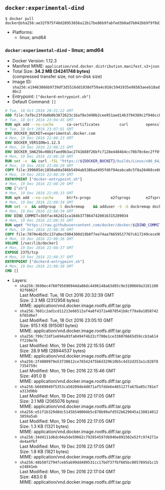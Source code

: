 ## `docker:experimental-dind`

```console
$ docker pull docker@sha256:ae32f975f48d28953656a12b17be86b9fabfed3b0ad7b042bb9f9f8d351459a6
```

-	Platforms:
	-	linux; amd64

### `docker:experimental-dind` - linux; amd64

-	Docker Version: 1.12.3
-	Manifest MIME: `application/vnd.docker.distribution.manifest.v2+json`
-	Total Size: **34.2 MB (34241748 bytes)**  
	(compressed transfer size, not on-disk size)
-	Image ID: `sha256:e19463866b9739df3d5516dd1038df59a4c010c5941935e98503aeeb18ad8bc2`
-	Entrypoint: `["dockerd-entrypoint.sh"]`
-	Default Command: `[]`

```dockerfile
# Tue, 18 Oct 2016 20:31:22 GMT
ADD file:7afbc23fda8b0b3872623c16af8e3490b2cee951aed14b3794389c2f946cc8c7 in / 
# Tue, 18 Oct 2016 23:04:45 GMT
RUN apk add --no-cache 		ca-certificates 		curl 		openssl
# Tue, 18 Oct 2016 23:07:01 GMT
ENV DOCKER_BUCKET=experimental.docker.com
# Mon, 19 Dec 2016 22:08:23 GMT
ENV DOCKER_VERSION=1.12.5
# Mon, 19 Dec 2016 22:08:23 GMT
ENV DOCKER_SHA256=98b1faed9b3ac2741688f26bfc7128e4484b4cc70b70c6ec2ff0ff3deec1faf1
# Mon, 19 Dec 2016 22:08:28 GMT
RUN set -x 	&& curl -fSL "https://${DOCKER_BUCKET}/builds/Linux/x86_64/docker-${DOCKER_VERSION}.tgz" -o docker.tgz 	&& echo "${DOCKER_SHA256} *docker.tgz" | sha256sum -c - 	&& tar -xzvf docker.tgz 	&& mv docker/* /usr/local/bin/ 	&& rmdir docker 	&& rm docker.tgz 	&& docker -v
# Mon, 19 Dec 2016 22:08:29 GMT
COPY file:399605dc1850a60a586b5494ab538bad495fd6f94eabca0c5f8a26468ce6030f in /usr/local/bin/ 
# Mon, 19 Dec 2016 22:08:29 GMT
ENTRYPOINT ["docker-entrypoint.sh"]
# Mon, 19 Dec 2016 22:08:29 GMT
CMD ["sh"]
# Mon, 19 Dec 2016 22:08:33 GMT
RUN apk add --no-cache 		btrfs-progs 		e2fsprogs 		e2fsprogs-extra 		iptables 		xfsprogs 		xz
# Mon, 19 Dec 2016 22:08:34 GMT
RUN set -x 	&& addgroup -S dockremap 	&& adduser -S -G dockremap dockremap 	&& echo 'dockremap:165536:65536' >> /etc/subuid 	&& echo 'dockremap:165536:65536' >> /etc/subgid
# Mon, 19 Dec 2016 22:08:34 GMT
ENV DIND_COMMIT=3b5fac462d21ca164b3778647420016315289034
# Mon, 19 Dec 2016 22:08:35 GMT
RUN wget "https://raw.githubusercontent.com/docker/docker/${DIND_COMMIT}/hack/dind" -O /usr/local/bin/dind 	&& chmod +x /usr/local/bin/dind
# Mon, 19 Dec 2016 22:08:36 GMT
COPY file:7070e4b35c137a8ec5904300d19b8f7ee74aa76659517767c617249cece98a4a in /usr/local/bin/ 
# Mon, 19 Dec 2016 22:08:36 GMT
VOLUME [/var/lib/docker]
# Mon, 19 Dec 2016 22:08:37 GMT
EXPOSE 2375/tcp
# Mon, 19 Dec 2016 22:08:37 GMT
ENTRYPOINT ["dockerd-entrypoint.sh"]
# Mon, 19 Dec 2016 22:08:38 GMT
CMD []
```

-	Layers:
	-	`sha256:3690ec4760f95690944da86dc4496148a63d85c9e3100669a318110092f6862f`  
		Last Modified: Tue, 18 Oct 2016 20:32:39 GMT  
		Size: 2.3 MB (2312958 bytes)  
		MIME: application/vnd.docker.image.rootfs.diff.tar.gzip
	-	`sha256:7601c2ad1cd11213e66512af4a8f4372a4870541b8cf79a9a1058742bf65d6e7`  
		Last Modified: Tue, 18 Oct 2016 23:05:10 GMT  
		Size: 915.1 KB (915061 bytes)  
		MIME: application/vnd.docker.image.rootfs.diff.tar.gzip
	-	`sha256:799c72df1e694a93fa0494f4b22cf700e1ce336076665d59ccb3a614ff239e76`  
		Last Modified: Mon, 19 Dec 2016 22:15:55 GMT  
		Size: 28.9 MB (28944537 bytes)  
		MIME: application/vnd.docker.image.rootfs.diff.tar.gzip
	-	`sha256:2f4800979e53730812ce76542475b6d329610b5c4d32d353a1c828f87354759c`  
		Last Modified: Mon, 19 Dec 2016 22:15:46 GMT  
		Size: 491.0 B  
		MIME: application/vnd.docker.image.rootfs.diff.tar.gzip
	-	`sha256:b6689049f5353ca50209de4d071af5fdde6e465127fa67ba85c781e7a313d9bb`  
		Last Modified: Mon, 19 Dec 2016 22:17:05 GMT  
		Size: 2.1 MB (2065076 bytes)  
		MIME: application/vnd.docker.image.rootfs.diff.tar.gzip
	-	`sha256:e51f1b329d8dc5145b540004b5c878b99afd552b629045a1308140123859a5ab`  
		Last Modified: Mon, 19 Dec 2016 22:17:05 GMT  
		Size: 1.3 KB (1321 bytes)  
		MIME: application/vnd.docker.image.rootfs.diff.tar.gzip
	-	`sha256:34d4111d6dc04a5de59662c792854597db946e891502e52fc974271ede4a4fbf`  
		Last Modified: Mon, 19 Dec 2016 22:17:05 GMT  
		Size: 1.8 KB (1821 bytes)  
		MIME: application/vnd.docker.image.rootfs.diff.tar.gzip
	-	`sha256:48b5072794fce85ab99dd489531cc17bdf37fbf605bc0057895d1c15e24841eb`  
		Last Modified: Mon, 19 Dec 2016 22:17:04 GMT  
		Size: 483.0 B  
		MIME: application/vnd.docker.image.rootfs.diff.tar.gzip
